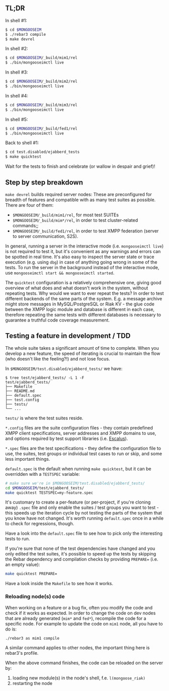 ## TL;DR

In shell #1:

```sh
$ cd $MONGOOSEIM
$ ./rebar3 compile
$ make devrel
```

In shell #2:

```sh
$ cd $MONGOOSEIM/_build/mim1/rel
$ ./bin/mongooseimctl live
```

In shell #3:

```sh
$ cd $MONGOOSEIM/_build/mim2/rel
$ ./bin/mongooseimctl live
```

In shell #4:

```sh
$ cd $MONGOOSEIM/_build/mim3/rel
$ ./bin/mongooseimctl live
```

In shell #5:

```sh
$ cd $MONGOOSEIM/_build/fed1/rel
$ ./bin/mongooseimctl live
```

Back to shell #1:

```sh
$ cd test.disabled/ejabberd_tests
$ make quicktest
```

Wait for the tests to finish and celebrate (or wallow in despair and grief)!

## Step by step breakdown

`make devrel` builds required server nodes:
These are preconfigured for breadth of features and compatible with as many test suites as possible.
There are four of them:
- `$MONGOOSEIM/_build/mim1/rel`, for most test SUITEs
- `$MONGOOSEIM/_build/mim*/rel`, in order to test cluster-related commands;;
- `$MONGOOSEIM/_build/fed1/rel`, in order to test XMPP federation (server to server communication, S2S).

In general, running a server in the interactive mode (i.e. `mongooseimctl live`) is not required to test it, but it's convenient as any warnings and errors can be spotted in real time.
It's also easy to inspect the server state or trace execution (e.g. using `dbg`) in case of anything going wrong in some of the tests.
To run the server in the background instead of the interactive mode, use `mongooseimctl start && mongooseimctl started`.

The `quicktest` configuration is a relatively comprehensive one, giving good overview of what does and what doesn't work in the system, without repeating tests.
Why would we want to ever repeat the tests?
In order to test different backends of the same parts of the system.
E.g. a message archive might store messages in MySQL/PostgreSQL or Riak KV - the glue code between the XMPP logic module and database is different in each case, therefore repeating the same tests with different databases is necessary to guarantee a truthful code coverage measurement.

## Testing a feature in development / TDD

The whole suite takes a significant amount of time to complete.
When you develop a new feature, the speed of iterating is crucial to maintain the flow (who doesn't like the feeling?!) and not lose focus.

In  `$MONGOOSEIM/test.disabled/ejabberd_tests/` we have:

```
$ tree test/ejabberd_tests/ -L 1 -F
test/ejabberd_tests/
├── Makefile
├── README.md
├── default.spec
├── test.config
├── tests/
└── ...
```

`tests/` is where the test suites reside.

`*.config` files are the suite configuration files - they contain predefined XMPP client specifications, server addresses and XMPP domains to use, and options required by test support libraries (i.e. [Escalus](https://github.com/esl/escalus/)).

`*.spec` files are the test specifications - they define the configuration file to use, the suites, test groups or individual test cases to run or skip, and some less important things.

`default.spec` is the default when running `make quicktest`, but it can be overridden with a `TESTSPEC` variable:

```sh
# make sure we're in $MONGOOSEIM/test.disabled/ejabberd_tests/
cd $MONGOOSEIM/test/ejabberd_tests/
make quicktest TESTSPEC=my-feature.spec
```

It's customary to create a per-feature (or per-project, if you're cloning away) `.spec` file and only enable the suites / test groups you want to test - this speeds up the iteration cycle by not testing the parts of the system that you know have not changed.
It's worth running `default.spec` once in a while to check for regressions, though.

Have a look into the `default.spec` file to see how to pick only the interesting tests to run.

If you're sure that none of the test dependencies have changed and you only edited the test suites, it's possible to speed up the tests by skipping the Rebar dependency and compilation checks by providing `PREPARE=` (i.e. an empty value):

```sh
make quicktest PREPARE=
```

Have a look inside the `Makefile` to see how it works.

### Reloading node(s) code

When working on a feature or a bug fix, often you modify the code and check if it works as expected. 
In order to change the code on dev nodes that are already generated (`mim*` and `fed*`), recompile the code for a specific node.
For example to update the code on `mim1` node, all you have to do is:
```sh
./rebar3 as mim1 compile
```

A similar command applies to other nodes, the important thing here is rebar3's profile.

When the above command finishes, the code can be reloaded on the server by:
1. loading new module(s) in the node's shell, f.e. `l(mongoose_riak)`
1. restarting the node
